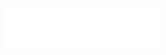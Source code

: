 <div style="width:100%;">
    <iframe id="myIframe" src="../归类 名词 人造物2.html" style="width:100%; border:none;" scrolling="no"></iframe>
</div>
<script>
    const iframe = document.getElementById('myIframe');

    function adjustIframeHeight() {
        if (iframe.contentWindow.document.body) {
            iframe.style.height = iframe.contentWindow.document.body.scrollHeight + 50 + 'px';
        }
    }

    // 页面加载完成后调整高度
    iframe.onload = function () {
        adjustIframeHeight();
        // 监听 iframe 内容的变化，实时调整高度
        const observer = new MutationObserver(adjustIframeHeight);
        const config = { attributes: true, childList: true, subtree: true };
        observer.observe(iframe.contentWindow.document.body, config);
    };
</script>

